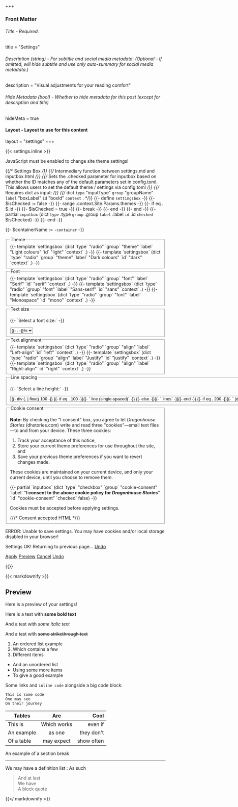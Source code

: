 +++
### Front Matter
###### Title - Required.
title = "Settings"

###### Description (string) - For subtitle and social media metadata. (Optional - If omitted, will hide subtitle and use only auto-summary for social media metadata.)
description = "Visual adjustments for your reading comfort"

###### Hide Metadata (bool) - Whether to hide metadata for this post (except for description and title)
hideMeta = true

#### Layout - Layout to use for this content
layout = "settings"
+++

{{< settings.inline >}}

<noscript>JavaScript must be enabled to change site theme settings!</noscript>

{{/* Settings Box */}}
{{/* Intermediary function between settings.md and inputbox.html */}}
{{/* Sets the .checked parameter for inputbox based on whether the ID matches any of the default parameters set in config.toml. This allows users to set the default theme / settings via config.toml */}}
{{/* Requires dict as input: */}}
{{/* dict `type` "inputType" `group` "groupName" `label` "boxLabel" `id` "boxId" `context` . */}}
{{- define `settingsbox` -}}
	{{- $isChecked := false -}}
	{{- range .context.Site.Params.themes -}}
		{{- if eq . $.id -}}
			{{- $isChecked = true -}}
			{{- break -}}
		{{- end -}}
	{{- end -}}
	{{- partial `inputbox` (dict `type` .type `group` .group `label` .label `id` .id `checked` $isChecked) -}}
{{- end -}}

{{- $containerName := `-container` -}}
<form class='js-only' action='javascript:updateSettings();'>
	<fieldset>
		<legend>Theme</legend>
		{{- template `settingsbox` (dict `type` "radio" `group` "theme" `label` "Light colours" `id` "light" `context` .) -}}
		{{- template `settingsbox` (dict `type` "radio" `group` "theme" `label` "Dark colours" `id` "dark" `context` .) -}}
	</fieldset>
	<fieldset>
		<legend>Font</legend>
		{{- template `settingsbox` (dict `type` "radio" `group` "font" `label` "Serif" `id` "serif" `context` .) -}}
		{{- template `settingsbox` (dict `type` "radio" `group` "font" `label` "Sans-serif" `id` "sans" `context` .) -}}
		{{- template `settingsbox` (dict `type` "radio" `group` "font" `label` "Monospace" `id` "mono" `context` .) -}}
	</fieldset>
	<fieldset>
		<legend>Text size</legend>
		<p><label for='size'>{{- `Select a font size:` -}}</label></p>
		<select id='size' name='size' class='select-box'>
			{{- $fontSizes := seq 200 -10 50 -}}
			{{- range $fontSizes -}}
				<option id='s{{- . -}}' value='s{{- . -}}' {{- if eq . 100 -}}selected{{- end -}}>{{- . -}}%</option>
			{{- end -}}
		</select>
	</fieldset>
	<fieldset>
		<legend>Text alignment</legend>
		{{- template `settingsbox` (dict `type` "radio" `group` "align" `label` "Left-align" `id` "left" `context` .) -}}
		{{- template `settingsbox` (dict `type` "radio" `group` "align" `label` "Justify" `id` "justify" `context` .) -}}
		{{- template `settingsbox` (dict `type` "radio" `group` "align" `label` "Right-align" `id` "right" `context` .) -}}		
	</fieldset>
	<fieldset>
		<legend>Line spacing</legend>
		<p><label for='line'>{{- `Select a line height:` -}}</label></p>
		<select id='line' name='line' class='select-box'>
			{{- $lineSizes := seq 200 -10 100 -}}
			{{- range $lineSizes -}}
				<option id='l{{- . -}}' value='l{{- . -}}' {{- if eq . 130 -}}selected{{- end -}}>
					{{- div (. | float) 100 -}}
					{{- if eq . 100 -}}{{- ` line (single-spaced)` -}}
					{{- else -}}{{- ` lines` -}}{{- end -}}
					{{- if eq . 200 -}}{{- ` (double-spaced)` -}}{{- end -}}
				</option>
			{{- end -}}
		</select>
	</fieldset>
	<fieldset>
	<legend>Cookie consent</legend>
		<div id='cookie-notice'>
			<p><b>Note:</b> By checking the "I consent" box, you agree to let <i>Dragonhouse Stories</i> (dhstories.com) write and read three "cookies"—small text files—to and from your device. These three cookies:</p>
			<ol>
				<li>Track your acceptance of this notice,</i>
				<li>Store your current theme preferences for use throughout the site, and</li>
				<li>Save your previous theme preferences if you want to revert changes made.</li>
			</ol>
			<p>These cookies are maintained on your current device, and only your current device, until you choose to remove them.</p>
			{{- partial `inputbox` (dict `type` "checkbox" `group` "cookie-consent" `label` "<b>I consent to the above cookie policy for <i>Dragonhouse Stories</i></b>" `id` "cookie-consent" `checked` false) -}}
			<p id='cookie-error' class='hidden'>Cookies must be accepted before applying settings.</p>
		</div>
		{{/* Consent accepted HTML */}}
		<div id='accepted-consent' style='display:none;' aria-hidden=true>
			<p>Cookies for <i>Dragonhouse Stories</i> have been accepted on this device.</p><p>If you would like to withdraw any given consent, erase these cookies from your device, and reset your reading settings, click: <a role='button' href='javascript:resetSettings()'><span>reset all settings</span></a>.</p>
		</div>
	</fieldset>
	<p id='storage-error' class='hidden'>ERROR: Unable to save settings. You may have cookies and/or local storage disabled in your browser!</p>
	<p id='settings-ok' class='hidden'> Settings OK! Returning to previous page... <a href='javascript:undoSettings();'><span>Undo</span></a></p>
	<p class='large-form-buttons'>
		<a role='button' href='javascript:updateSettings();' class='form-button large' title='Apply the current settings and return to the previous page' aria-label='Apply and return to last page'><span>Apply</span></a>
		<a role='button' href='javascript:previewSettings();' class='form-button large' title='Demonstrate the current settings in a preview box below'><span>Preview</span></a>
		<a role='button' href='javascript:cancelSettings();' class='form-button large' title='Discard the current settings and return to the previous page' aria-label='Cancel and return to last page'><span>Cancel</span></a>
		<a role='button' href='javascript:undoSettings();' class='form-button large' title='Revert to your earlier settings'><span>Undo</span></a>
	</p>
</form>
{{</ settings.inline >}}

<div id='preview-box' class='preview-box hidden'>

{{< markdownify >}}

## Preview

Here is a preview of your settings!

Here is a test with **some bold text**

And a test with _some italic text_

And a test with ~~some strikethrough text~~

1. An ordered list example
2. Which contains a few
3. Different items

- And an unordered list
- Using some more items
- To give a good example

Some <a><span>links</span></a> and `inline code` alongside a big code block:

```
This is some code
One may see
On their journey
```

| Tables        | Are           | Cool  |
| ------------- |:-------------:| -----:|
| This is     | Which works | even if |
| An example      | as one      |  they don't |
| Of a table | may expect      |    show often |

An example of a section break

---

We may have a definition list
: As such

> And at last  
> We have  
> A block quote  

{{</ markdownify >}}
</div>